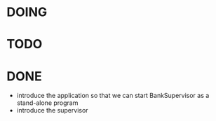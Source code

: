 # DOING

# TODO

# DONE

* introduce the application so that we can start BankSupervisor as a stand-alone program
* introduce the supervisor

